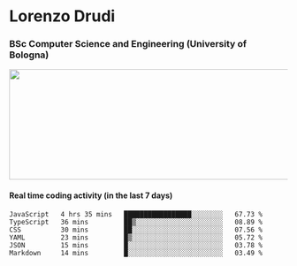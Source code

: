 # Lorenzo Drudi
### BSc Computer Science and Engineering (University of Bologna)

<img src="https://github-readme-stats.vercel.app/api?username=LorenzoDrudi&count_private=true&show_icons=true&theme=gruvbox" height=200px width=550px>

<!---Use wakatime plugins to track the coding time--->
#### Real time coding activity (in the last 7 days)
<!--START_SECTION:waka-->

```text
JavaScript   4 hrs 35 mins   █████████████████░░░░░░░░   67.73 %
TypeScript   36 mins         ██▒░░░░░░░░░░░░░░░░░░░░░░   08.89 %
CSS          30 mins         ██░░░░░░░░░░░░░░░░░░░░░░░   07.56 %
YAML         23 mins         █▒░░░░░░░░░░░░░░░░░░░░░░░   05.72 %
JSON         15 mins         █░░░░░░░░░░░░░░░░░░░░░░░░   03.78 %
Markdown     14 mins         █░░░░░░░░░░░░░░░░░░░░░░░░   03.49 %
```

<!--END_SECTION:waka-->
